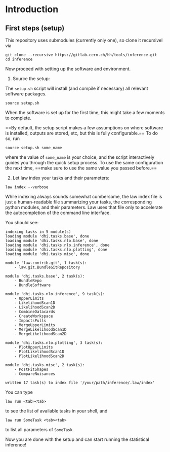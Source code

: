 # Introduction

## First steps (setup)

This repository uses submodules (currently only one), so clone it recursivel via

```shell
git clone --recursive https://gitlab.cern.ch/hh/tools/inference.git
cd inference
```

Now proceed with setting up the software and environment.

1. Source the setup:

The `setup.sh` script will install (and compile if necessary) all relevant software packages.

```shell
source setup.sh
```

When the software is set up for the first time, this might take a few moments to complete.

==By default, the setup script makes a few assumptions on where software is installed, outputs are stored, etc, but this is fully configurable.==
To do so, run

```shell
source setup.sh some_name
```

where the value of `some_name` is your choice, and the script interactively guides you through the quick setup process.
To use the same configuration the next time, ==make sure to use the same value you passed before.==


2. Let law index your tasks and their parameters:

```shell
law index --verbose
```

While indexing always sounds somewhat cumbersome, the law index file is just a human-readable file summarizing your tasks, the corresponding python modules, and their parameters.
Law uses that file only to accelerate the autocompletion of the command line interface.

You should see:

```shell
indexing tasks in 5 module(s)
loading module 'dhi.tasks.base', done
loading module 'dhi.tasks.nlo.base', done
loading module 'dhi.tasks.nlo.inference', done
loading module 'dhi.tasks.nlo.plotting', done
loading module 'dhi.tasks.misc', done

module 'law.contrib.git', 1 task(s):
    - law.git.BundleGitRepository

module 'dhi.tasks.base', 2 task(s):
    - BundleRepo
    - BundleSoftware

module 'dhi.tasks.nlo.inference', 9 task(s):
    - UpperLimits
    - LikelihoodScan1D
    - LikelihoodScan2D
    - CombineDatacards
    - CreateWorkspace
    - ImpactsPulls
    - MergeUpperLimits
    - MergeLikelihoodScan1D
    - MergeLikelihoodScan2D

module 'dhi.tasks.nlo.plotting', 3 task(s):
    - PlotUpperLimits
    - PlotLikelihoodScan1D
    - PlotLikelihoodScan2D

module 'dhi.tasks.misc', 2 task(s):
    - PostFitShapes
    - CompareNuisances

written 17 task(s) to index file '/your/path/inference/.law/index'
```

You can type

```shell
law run <tab><tab>
```

to see the list of available tasks in your shell, and

```shell
law run SomeTask <tab><tab>
```

to list all parameters of `SomeTask`.

Now you are done with the setup and can start running the statistical inference!
